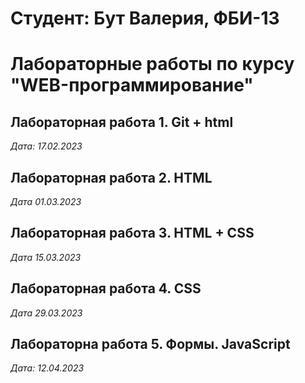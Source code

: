 # Студент: Бут Валерия, ФБИ-13

# Лабораторные работы по курсу "WEB-программирование"

## Лабораторная работа 1. Git + html

*Дата: 17.02.2023*

## Лабораторная работа 2. HTML

*Дата 01.03.2023* 

## Лабораторная работа 3. HTML + CSS

*Дата 15.03.2023*

## Лабораторная работа 4. CSS

*Дата 29.03.2023*

## Лабораторна работа 5. Формы. JavaScript

*Дата: 12.04.2023*